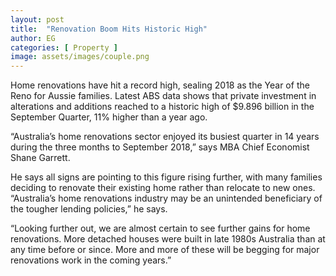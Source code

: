 ```yaml
---
layout: post
title:  "Renovation Boom Hits Historic High"
author: EG
categories: [ Property ]
image: assets/images/couple.png
---
```

Home renovations have hit a record high, sealing
2018 as the Year of the Reno for Aussie families.
Latest ABS data shows that private investment in
alterations and additions reached to a historic high
of $9.896 billion in the September Quarter, 11%
higher than a year ago.

“Australia’s home renovations sector enjoyed its
busiest quarter in 14 years during the three months
to September 2018,” says MBA Chief Economist
Shane Garrett.

He says all signs are pointing to this figure rising
further, with many families deciding to renovate their
existing home rather than relocate to new ones.
“Australia’s home renovations industry may be
an unintended beneficiary of the tougher lending
policies,” he says.

“Looking further out, we are almost certain to see
further gains for home renovations. More detached
houses were built in late 1980s Australia than at any time
before or since. More and more of these will be begging
for major renovations work in the coming years.”
